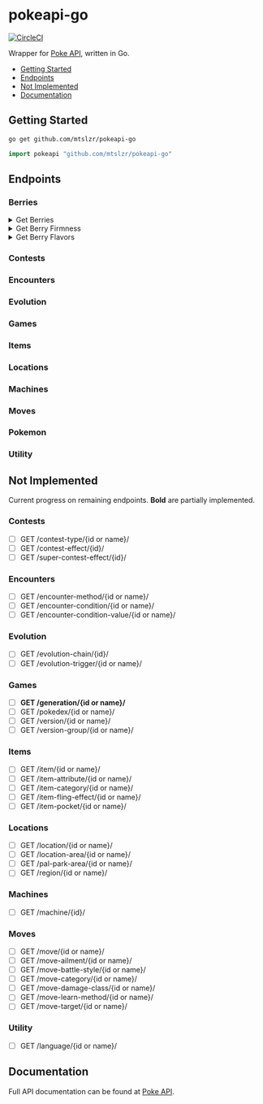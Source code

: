 # pokeapi-go
[![CircleCI](https://circleci.com/gh/mtslzr/pokeapi-go.svg?style=svg)](https://circleci.com/gh/mtslzr/pokeapi-go)

Wrapper for [Poke API](https://pokeapi.co), written in Go.

* [Getting Started](#getting-started)
* [Endpoints](#endpoints)
* [Not Implemented](#not-implemented)
* [Documentation](#documentation)

## Getting Started

```bash
go get github.com/mtslzr/pokeapi-go
```

```go
import pokeapi "github.com/mtslzr/pokeapi-go"
```

## Endpoints

### Berries

<details>
  <summary>Get Berries</summary>
  
  #### All Berries

  ```go
  b := pokeapi.Resource("berry")
  ```

  #### Single Berry

  *Can pass an ID (e.g. "1") or name (e.g. "cheri").*

  ```go
  b := pokeapi.Berry("cheri")
  ```

</details>

<details>
  <summary>Get Berry Firmness</summary>
  
  #### All Berry Firmnesses

  ```go
  b := pokeapi.Resource("berry-firmness")
  ```

  #### Single Berry Firmness

  *Can pass an ID (e.g. "1") or name (e.g. "very-soft").*

  ```go
  b := pokeapi.BerryFirmness("very-soft")
  ```

</details>

<details>
  <summary>Get Berry Flavors</summary>
  
  #### All Berry Flavors

  ```go
  b := pokeapi.Resource("berry-flavor")
  ```

  #### Single Berry

  *Can pass an ID (e.g. "1") or name (e.g. "spicy").*

  ```go
  b := pokeapi.BerryFlavor("spicy")
  ```

</details>

### Contests

### Encounters

### Evolution

### Games

### Items

### Locations

### Machines

### Moves

### Pokemon

### Utility

## Not Implemented

Current progress on remaining endpoints. **Bold** are partially implemented.

### Contests
- [ ] GET /contest-type/{id or name}/
- [ ] GET /contest-effect/{id}/
- [ ] GET /super-contest-effect/{id}/
### Encounters
- [ ] GET /encounter-method/{id or name}/
- [ ] GET /encounter-condition/{id or name}/
- [ ] GET /encounter-condition-value/{id or name}/
### Evolution
- [ ] GET /evolution-chain/{id}/
- [ ] GET /evolution-trigger/{id or name}/
### Games
- [ ] **GET /generation/{id or name}/**
- [ ] GET /pokedex/{id or name}/
- [ ] GET /version/{id or name}/
- [ ] GET /version-group/{id or name}/
### Items
- [ ] GET /item/{id or name}/
- [ ] GET /item-attribute/{id or name}/
- [ ] GET /item-category/{id or name}/
- [ ] GET /item-fling-effect/{id or name}/
- [ ] GET /item-pocket/{id or name}/
### Locations
- [ ] GET /location/{id or name}/
- [ ] GET /location-area/{id or name}/
- [ ] GET /pal-park-area/{id or name}/
- [ ] GET /region/{id or name}/
### Machines
- [ ] GET /machine/{id}/
### Moves
- [ ] GET /move/{id or name}/
- [ ] GET /move-ailment/{id or name}/
- [ ] GET /move-battle-style/{id or name}/
- [ ] GET /move-category/{id or name}/
- [ ] GET /move-damage-class/{id or name}/
- [ ] GET /move-learn-method/{id or name}/
- [ ] GET /move-target/{id or name}/
### Utility
- [ ] GET /language/{id or name}/

## Documentation

Full API documentation can be found at [Poke API](https://pokeapi.co/docs/v2.html).